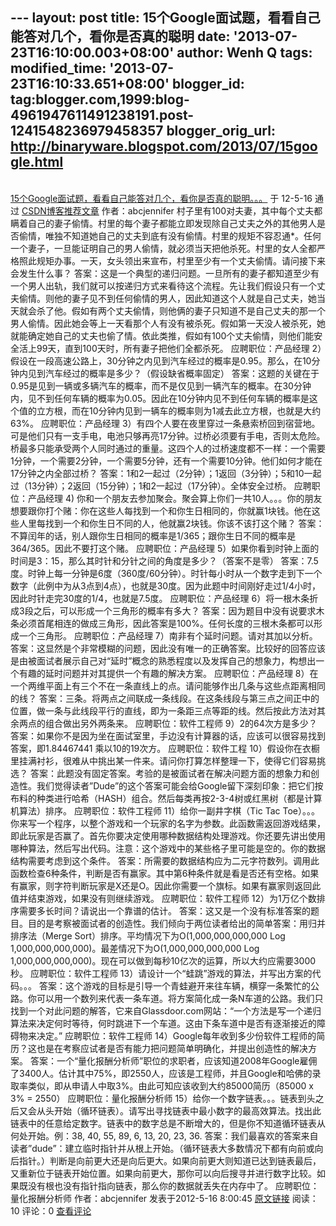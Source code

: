 --- layout: post title:
15个Google面试题，看看自己能答对几个，看你是否真的聪明 date:
'2013-07-23T16:10:00.003+08:00' author: Wenh Q tags: modified\_time:
'2013-07-23T16:10:33.651+08:00' blogger\_id:
tag:blogger.com,1999:blog-4961947611491238191.post-1241548236979458357
blogger\_orig\_url: http://binaryware.blogspot.com/2013/07/15google.html
---
[\
15个Google面试题，看看自己能答对几个，看你是否真的聪明。。。](http://blog.csdn.net/abcjennifer/article/details/7571010)
于 12-5-16 通过
[CSDN博客推荐文章](http://blog.csdn.net/) 作者：abcjennifer
村子里有100对夫妻，其中每个丈夫都瞒着自己的妻子偷情。村里的每个妻子都能立即发现除自己丈夫之外的其他男人是否偷情，唯独不知道她自己的丈夫到底有没有偷情。村里的规矩不容忍通\*。任何一个妻子，一旦能证明自己的男人偷情，就必须当天把他杀死。村里的女人全都严格照此规矩办事。一天，女头领出来宣布，村里至少有一个丈夫偷情。请问接下来会发生什么事？
答案：这是一个典型的递归问题。一旦所有的妻子都知道至少有一个男人出轨，我们就可以按递归方式来看待这个流程。先让我们假设只有一个丈夫偷情。则他的妻子见不到任何偷情的男人，因此知道这个人就是自己丈夫，她当天就会杀了他。假如有两个丈夫偷情，则他俩的妻子只知道不是自己丈夫的那一个男人偷情。因此她会等上一天看那个人有没有被杀死。假如第一天没人被杀死，她就能确定她自己的丈夫也偷了情。依此类推，假如有100个丈夫偷情，则他们能安全活上99天，直到100天时，所有妻子把他们全都杀死。
应聘职位：产品经理
2）假设在一段高速公路上，30分钟之内见到汽车经过的概率是0.95。那么，在10分钟内见到汽车经过的概率是多少？（假设缺省概率固定）
答案：这题的关键在于0.95是见到一辆或多辆汽车的概率，而不是仅见到一辆汽车的概率。在30分钟内，见不到任何车辆的概率为0.05。因此在10分钟内见不到任何车辆的概率是这个值的立方根，而在10分钟内见到一辆车的概率则为1减去此立方根，也就是大约63%。
应聘职位：产品经理
3）有四个人要在夜里穿过一条悬索桥回到宿营地。可是他们只有一支手电，电池只够再亮17分钟。过桥必须要有手电，否则太危险。桥最多只能承受两个人同时通过的重量。这四个人的过桥速度都不一样：一个需要1分钟，一个需要2分钟，一个需要5分钟，还有一个需要10分钟。他们如何才能在17分钟之内全部过桥？
答案：1和2一起过（2分钟）；1返回（3分钟）；5和10一起过（13分钟）；2返回（15分钟）；1和2一起过（17分钟）。全体安全过桥。
应聘职位：产品经理
4)
你和一个朋友去参加聚会。聚会算上你们一共10人。。。你的朋友想要跟你打个赌：你在这些人每找到一个和你生日相同的，你就赢1块钱。他在这些人里每找到一个和你生日不同的人，他就赢2块钱。你该不该打这个赌？
答案：不算闰年的话，别人跟你生日相同的概率是1/365；跟你生日不同的概率是364/365。因此不要打这个赌。
应聘职位：产品经理
5）如果你看到时钟上面的时间是3：15，那么其时针和分针之间的角度是多少？（答案不是零）
答案：7.5度。时钟上每一分钟是6度（360度/60分钟）。时针每小时从一个数字走到下一个数字（此例中为从3点到4点），也就是30度。因为此题中时间刚好走过1/4小时，因此时针走完30度的1/4，也就是7.5度。
应聘职位：产品经理
6）将一根木条折成3段之后，可以形成一个三角形的概率有多大？
答案：因为题目中没有说要求木条必须首尾相连的做成三角形，因此答案是100%。任何长度的三根木条都可以形成一个三角形。
应聘职位：产品经理
7）南非有个延时问题。请对其加以分析。
答案：这显然是个非常模糊的问题，因此没有唯一的正确答案。比较好的回答应该是由被面试者展示自己对“延时”概念的熟悉程度以及发挥自己的想象力，构想出一个有趣的延时问题并对其提供一个有趣的解决方案。
应聘职位：产品经理
8）在一个两维平面上有三个不在一条直线上的点。请问能够作出几条与这些点距离相同的线？
答案：三条。将两点之间联成一条线段。在这条线段与第三点之间正中的位置，做一条与此线段平行的直线，即为一条距三点等距的线。然后按此方法对其余两点的组合做出另外两条来。
应聘职位：软件工程师
9）2的64次方是多少？
答案：如果你不是因为坐在面试室里，手边没有计算器的话，应该可以很容易找到答案，即1.84467441
乘以10的19次方。
应聘职位：软件工程
10）假设你在衣橱里挂满衬衫，很难从中挑出某一件来。请问你打算怎样整理一下，使得它们容易挑选？
答案：此题没有固定答案。考验的是被面试者在解决问题方面的想象力和创造性。我们觉得读者”Dude”的这个答案可能会给Google留下深刻印象：把它们按布料的种类进行哈希（HASH）组合。然后每类再按2-3-4树或红黑树（都是计算机算法）排序。
应聘职位：软件工程师
11）给你一副井字棋（Tic Tac
Toe）。。。你来写一个程序，以整个游戏和一个玩家的名字为参数。此函数需返回游戏结果，即此玩家是否赢了。首先你要决定使用哪种数据结构处理游戏。你还要先讲出使用哪种算法，然后写出代码。注意：这个游戏中的某些格子里可能是空的。你的数据结构需要考虑到这个条件。
答案：所需要的数据结构应为二元字符数列。调用此函数检查6种条件，判断是否有赢家。其中第6种条件就是看是否还有空格。如果有赢家，则字符判断玩家是X还是O。因此你需要一个旗标。如果有赢家则返回此值并结束游戏，如果没有则继续游戏。
应聘职位：软件工程师
12）为1万亿个数排序需要多长时间？请说出一个靠谱的估计。
答案：这又是一个没有标准答案的题目。目的是考察被面试者的创造性。我们倾向于两位读者给出的简单答案：用归并排序法（Merge
Sort）排序。平均情况下为O(1,000,000,000,000 Log
1,000,000,000,000)。最差情况下为O(1,000,000,000,000 Log
1,000,000,000,000)。现在可以做到每秒10亿次的运算，所以大约应需要3000秒。
应聘职位：软件工程师
13）请设计一个“蛙跳”游戏的算法，并写出方案的代码。。。
答案：这个游戏的目标是引导一个青蛙避开来往车辆，横穿一条繁忙的公路。你可以用一个数列来代表一条车道。将方案简化成一条N车道的公路。我们只找到一个对此问题的解答，它来自Glassdoor.com网站：“一个方法是写一个递归算法来决定何时等待，何时跳进下一个车道。这由下条车道中是否有逐渐接近的障碍物来决定。”
应聘职位：软件工程师
14）Google每年收到多少份软件工程师的简历？这也是在考察应试者是否有能力把问题简单明确化，并提出创造性的解决方案。
答案：一个“量化报酬分析师”职位的求职者，应该知道2008年Google雇佣了3400人。估计其中75%，即2550人，应该是工程师，并且Google和哈佛的录取率类似，即从申请人中取3%。由此可知应该收到大约85000简历（85000
x 3% = 2550）
应聘职位：量化报酬分析师
15）给你一个数字链表。。。链表到头之后又会从头开始（循环链表）。请写出寻找链表中最小数字的最高效算法。找出此链表中的任意给定数字。链表中的数字总是不断增大的，但是你不知道循环链表从何处开始。例：38,
40, 55, 89, 6, 13, 20, 23, 36.
答案：我们最喜欢的答案来自读者”dude”：建立临时指针并从根上开始。（循环链表大多数情况下都有向前或向后指针。）判断是向前更大还是向后更大。如果向前更大则知道已达到链表最后，又重新位于链表开始位置。如果向前更大，那你可以向后搜寻并进行数字比较。如果既没有根也没有指针指向链表，那么你的数据就丢失在内存中了。
应聘职位：量化报酬分析师
作者：abcjennifer 发表于2012-5-16 8:00:45
[原文链接](http://blog.csdn.net/abcjennifer/article/details/7571010)
阅读：10 评论：0
[查看评论](http://blog.csdn.net/abcjennifer/article/details/7571010#comments)
